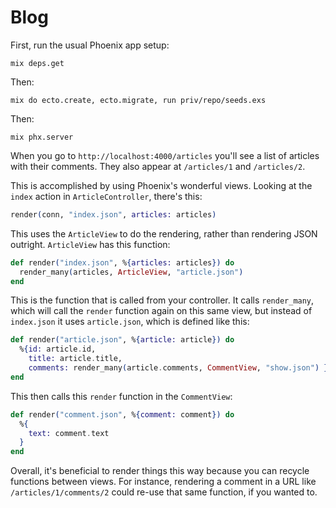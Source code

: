 # Blog

First, run the usual Phoenix app setup:

```
mix deps.get
```

Then:

```
mix do ecto.create, ecto.migrate, run priv/repo/seeds.exs
```

Then:

```
mix phx.server
```

When you go to `http://localhost:4000/articles` you'll see a list of articles with their comments. They also appear at `/articles/1` and `/articles/2`.

This is accomplished by using Phoenix's wonderful views. Looking at the `index` action in `ArticleController`, there's this:

```elixir
render(conn, "index.json", articles: articles)
```

This uses the `ArticleView` to do the rendering, rather than rendering JSON outright. `ArticleView` has this function:

```elixir
def render("index.json", %{articles: articles}) do
  render_many(articles, ArticleView, "article.json")
end
```

This is the function that is called from your controller. It calls `render_many`, which will call the `render` function again on this same view, but instead of `index.json` it uses `article.json`, which is defined like this:

```elixir
def render("article.json", %{article: article}) do
  %{id: article.id,
    title: article.title,
    comments: render_many(article.comments, CommentView, "show.json") }
end
```

This then calls this `render` function in the `CommentView`:

```elixir
def render("comment.json", %{comment: comment}) do
  %{
    text: comment.text
  }
end
```

Overall, it's beneficial to render things this way because you can recycle functions between views. For instance, rendering a comment in a URL like `/articles/1/comments/2` could re-use that same function, if you wanted to.
